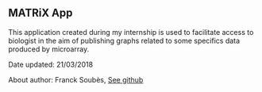 ## MATRiX App


This application created during my internship is used to facilitate access to biologist in the aim of publishing graphs related to some specifics data produced by microarray.


Date updated: 21/03/2018
  
About author: Franck Soubès, [See github](https://github.com/fsoubes)
